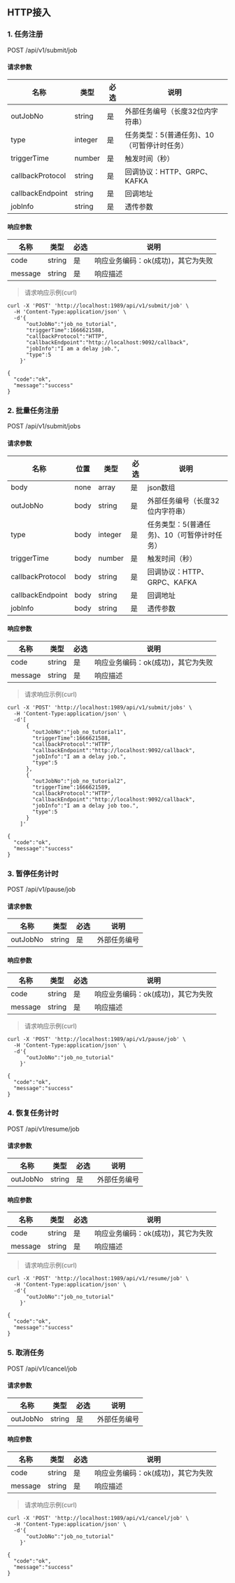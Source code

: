 ## HTTP接入
### 1. 任务注册
POST /api/v1/submit/job
#### 请求参数
|名称|类型|必选|说明|
|---|---|---|---|
|outJobNo|string| 是 |外部任务编号（长度32位内字符串）|
|type|integer| 是 |任务类型：5(普通任务)、10（可暂停计时任务）|
|triggerTime|number| 是 |触发时间（秒）|
|callbackProtocol|string| 是 |回调协议：HTTP、GRPC、KAFKA|
|callbackEndpoint|string| 是 |回调地址|
|jobInfo|string| 是 |透传参数|
#### 响应参数
|名称|类型|必选|说明|
|---|---|---|---|
|code|string| 是 |响应业务编码：ok(成功)，其它为失败|
|message|string| 是 |响应描述|
> 请求响应示例(curl)
```
curl -X 'POST' 'http://localhost:1989/api/v1/submit/job' \
  -H 'Content-Type:application/json' \
  -d'{
      "outJobNo":"job_no_tutorial",
      "triggerTime":1666621588,
      "callbackProtocol":"HTTP",
      "callbackEndpoint":"http://localhost:9092/callback",
      "jobInfo":"I am a delay job.",
      "type":5
    }'
```
```
{
  "code":"ok",
  "message":"success"
}
```
### 2. 批量任务注册
POST /api/v1/submit/jobs
#### 请求参数
|名称|位置|类型|必选|说明|
|---|---|---|---|---|
|body|none|array| 是 |json数组|
|outJobNo|body|string| 是 |外部任务编号（长度32位内字符串）|
|type|body|integer| 是 |任务类型：5(普通任务)、10（可暂停计时任务）|
|triggerTime|body|number| 是 |触发时间（秒）|
|callbackProtocol|body|string| 是 |回调协议：HTTP、GRPC、KAFKA|
|callbackEndpoint|body|string| 是 |回调地址|
|jobInfo|body|string| 是 |透传参数|

#### 响应参数
|名称|类型|必选|说明|
|---|---|---|---|
|code|string| 是 |响应业务编码：ok(成功)，其它为失败|
|message|string| 是 |响应描述|
> 请求响应示例(curl)
```
curl -X 'POST' 'http://localhost:1989/api/v1/submit/jobs' \
  -H 'Content-Type:application/json' \
  -d'[
      {
        "outJobNo":"job_no_tutorial1",
        "triggerTime":1666621588,
        "callbackProtocol":"HTTP",
        "callbackEndpoint":"http://localhost:9092/callback",
        "jobInfo":"I am a delay job.",
        "type":5
      },
      {
        "outJobNo":"job_no_tutorial2",
        "triggerTime":1666621589,
        "callbackProtocol":"HTTP",
        "callbackEndpoint":"http://localhost:9092/callback",
        "jobInfo":"I am a delay job too.",
        "type":5
      }
    ]'
```
```
{
  "code":"ok",
  "message":"success"
}
```

### 3. 暂停任务计时
POST /api/v1/pause/job
#### 请求参数
|名称|类型|必选|说明|
|---|---|---|---|
|outJobNo|string| 是 |外部任务编号|
#### 响应参数
|名称|类型|必选|说明|
|---|---|---|---|
|code|string| 是 |响应业务编码：ok(成功)，其它为失败|
|message|string| 是 |响应描述|
> 请求响应示例(curl)
```
curl -X 'POST' 'http://localhost:1989/api/v1/pause/job' \
  -H 'Content-Type:application/json' \
  -d'{
      "outJobNo":"job_no_tutorial"
    }'
```
```
{
  "code":"ok",
  "message":"success"
}
```
### 4. 恢复任务计时
POST /api/v1/resume/job
#### 请求参数
|名称|类型|必选|说明|
|---|---|---|---|
|outJobNo|string| 是 |外部任务编号|
#### 响应参数
|名称|类型|必选|说明|
|---|---|---|---|
|code|string| 是 |响应业务编码：ok(成功)，其它为失败|
|message|string| 是 |响应描述|
> 请求响应示例(curl)
```
curl -X 'POST' 'http://localhost:1989/api/v1/resume/job' \
  -H 'Content-Type:application/json' \
  -d'{
      "outJobNo":"job_no_tutorial"
    }'
```
```
{
  "code":"ok",
  "message":"success"
}
```
### 5. 取消任务
POST /api/v1/cancel/job
#### 请求参数
|名称|类型|必选|说明|
|---|---|---|---|
|outJobNo|string| 是 |外部任务编号|
#### 响应参数
|名称|类型|必选|说明|
|---|---|---|---|
|code|string| 是 |响应业务编码：ok(成功)，其它为失败|
|message|string| 是 |响应描述|
> 请求响应示例(curl)
```
curl -X 'POST' 'http://localhost:1989/api/v1/cancel/job' \
  -H 'Content-Type:application/json' \
  -d'{
      "outJobNo":"job_no_tutorial"
    }'
```
```
{
  "code":"ok",
  "message":"success"
}
```